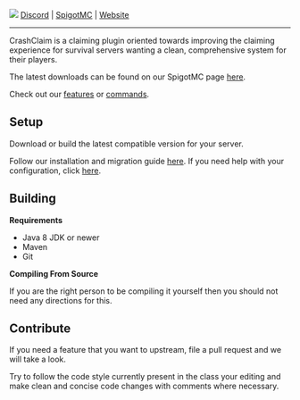 ![](https://i.imgur.com/g5rKXNp.png)
[Discord](https://discord.gg/6FU9eCjcrA) | [SpigotMC](https://www.spigotmc.org/resources/crashclaim-claiming-plugin.94037/) | [Website](https://whips.dev)
***
CrashClaim is a claiming plugin oriented towards improving the claiming experience for survival servers wanting a clean, comprehensive system for their players. 

The latest downloads can be found on our SpigotMC page [here]().

Check out our [features](https://github.com/WhipDevelopment/CrashClaim/wiki/Features) or [commands](https://github.com/WhipDevelopment/CrashClaim/wiki/Commands).


## Setup
Download or build the latest compatible version for your server.

Follow our installation and migration guide [here](https://github.com/WhipDevelopment/CrashClaim/wiki/https://github.com/WhipDevelopment/CrashClaim/wiki/Installation). If you need help with your configuration, click [here](https://github.com/WhipDevelopment/CrashClaim/wiki/https://github.com/WhipDevelopment/CrashClaim/wiki/Configuration).

## Building

**Requirements**
- Java 8 JDK or newer
- Maven
- Git

**Compiling From Source**

If you are the right person to be compiling it yourself then you should not need any directions for this.

## Contribute
If you need a feature that you want to upstream, file a pull request and we will take a look. 

Try to follow the code style currently present in the class your editing and make clean and concise code changes with comments where necessary. 
